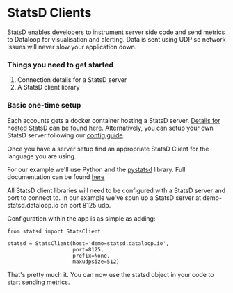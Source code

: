 # StatsD Clients

StatsD enables developers to instrument server side code and send metrics to Dataloop for visualisation and alerting. Data is sent using UDP so network issues will never slow your application down.

### Things you need to get started

  1. Connection details for a StatsD server
  1. A StatsD client library

### Basic one-time setup

Each accounts gets a docker container hosting a StatsD server. [Details for hosted StatsD can be found here](https://support.dataloop.io/hc/en-gb/articles/204924459-Hosted-StatsD). Alternatively, you can setup your own StatsD server following our [config guide](https://support.dataloop.io/hc/en-gb/articles/201636363-StatsD-Server).

Once you have a server setup find an appropriate StatsD Client for the language you are using.

For our example we'll use Python and the [pystatsd](https://github.com/jsocol/pystatsd) library. Full documentation can be found [here](http://statsd.readthedocs.org/en/latest/index.html)

All StatsD client libraries will need to be configured with a StatsD server and port to connect to. In our example we've spun up a StatsD server at demo-statsd.dataloop.io on port 8125 udp.

Configuration within the app is as simple as adding:

```
from statsd import StatsClient

statsd = StatsClient(host='demo=statsd.dataloop.io',
                     port=8125,
                     prefix=None,
                     maxudpsize=512)
```

That's pretty much it. You can now use the statsd object in your code to start sending metrics.
